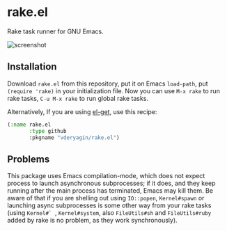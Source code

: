 # rake.el #

Rake task runner for GNU Emacs.

![screenshot](https://github.com/vderyagin/rake.el/raw/master/screenshot.png)

## Installation ##

Download `rake.el` from this repository, put it on Emacs `load-path`,
put `(require 'rake)` in your initialization file. Now you can use `M-x rake`
to run rake tasks, `C-u M-x rake` to run global rake tasks.

Alternatively, If you are using [el-get](https://github.com/dimitri/el-get),
use this recipe:

``` lisp
(:name rake.el
       :type github
       :pkgname "vderyagin/rake.el")
```


## Problems ##

This package uses Emacs compilation-mode, which does not expect process to
launch asynchronous subprocesses; if it does, and they keep running after the
main process has terminated, Emacs may kill them. Be aware of that if you are
shelling out using `IO::popen`, `Kernel#spawn` or launching async subprocesses
is some other way from your rake tasks (using ``Kernel#` ``, `Kernel#system`,
also `FileUtils#sh` and `FileUtils#ruby` added by rake is no problem, as they
work synchronously).
